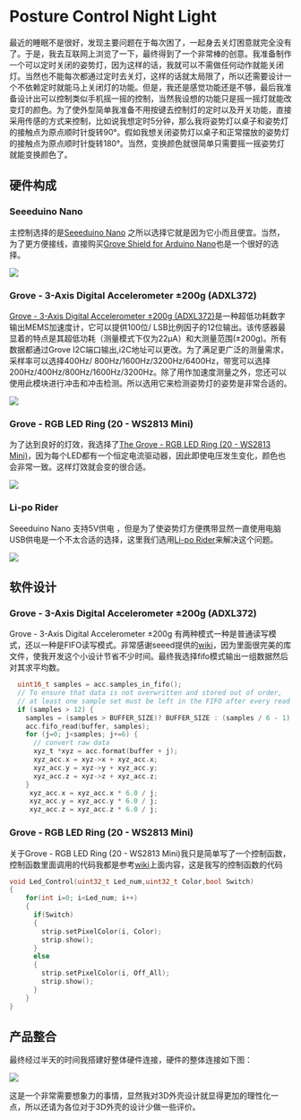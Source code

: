 # Posture Control Night Light

最近的睡眠不是很好，发现主要问题在于每次困了，一起身去关灯困意就完全没有了。于是，我去互联网上浏览了一下，最终得到了一个非常棒的创意。我准备制作一个可以定时关闭的姿势灯，因为这样的话，我就可以不需做任何动作就能关闭灯。当然也不能每次都通过定时去关灯，这样的话就太局限了，所以还需要设计一个不依赖定时就能马上关闭灯的功能。但是，我还是感觉功能还是不够，最后我准备设计出可以控制类似手机摇一摇的控制，当然我设想的功能只是摇一摇灯就能改变灯的颜色。为了使外型简单我准备不用按键去控制灯的定时以及开关功能，直接采用传感的方式来控制，比如说我想定时5分钟，那么我将姿势灯以桌子和姿势灯的接触点为原点顺时针旋转90°。假如我想关闭姿势灯以桌子和正常摆放的姿势灯的接触点为原点顺时针旋转180°。当然，变换颜色就很简单只需要摇一摇姿势灯就能变换颜色了。

## 硬件构成

### Seeeduino Nano

主控制选择的是[Seeeduino Nano](https://www.seeedstudio.com/Seeeduino-Nano-p-4111.html) 之所以选择它就是因为它小而且便宜。当然，为了更方便接线，直接购买[Grove Shield for Arduino Nano](https://www.seeedstudio.com/Grove-Shield-for-Arduino-Nano-p-4112.html)也是一个很好的选择。

![](https://github.com/hansonCc/Arduino/raw/master/pose_light/DOC/Grove%20Shield%20for%20Arduino%20Nano.png)

### Grove - 3-Axis Digital Accelerometer ±200g (ADXL372)

[Grove - 3-Axis Digital Accelerometer ±200g (ADXL372)](https://www.seeedstudio.com/Grove-3-Axis-Digital-Accelerometer-200g-ADXL372-p-4003.html)是一种超低功耗数字输出MEMS加速度计，它可以提供100位/ LSB比例因子的12位输出。该传感器最显着的特点是其超低功耗（测量模式下仅为22μA）和大测量范围(±200g)。所有数据都通过Grove I2C端口输出,i2C地址可以更改。为了满足更广泛的测量需求，采样率可以选择400Hz/ 800Hz/1600Hz/3200Hz/6400Hz，带宽可以选择200Hz/400Hz/800Hz/1600Hz/3200Hz。除了用作加速度测量之外，您还可以使用此模块进行冲击和冲击检测。所以选用它来检测姿势灯的姿势是非常合适的。

![](https://github.com/hansonCc/Arduino/raw/master/pose_light/DOC/3-Axis%20Digital%20Accelerometer.png)

### Grove - RGB LED Ring (20 - WS2813 Mini)

为了达到良好的灯效，我选择了[The Grove - RGB LED Ring (20 - WS2813 Mini)](http://wiki.seeedstudio.com/Grove-LED_ring)，因为每个LED都有一个恒定电流驱动器，因此即使电压发生变化，颜色也会非常一致。这样灯效就会变的很合适。

![](https://github.com/hansonCc/Arduino/raw/master/pose_light/DOC/Grove%20-%20RGB%20LED%20Ring.jpg)

### Li-po Rider

Seeeduino Nano 支持5V供电 ，但是为了使姿势灯方便携带显然一直使用电脑USB供电是一个不太合适的选择，这里我们选用[Li-po Rider](https://www.seeedstudio.com/Li-po-Rider-p-710.html)来解决这个问题。

![](https://github.com/hansonCc/Arduino/raw/master/pose_light/DOC/Li-po%20Rider.jpg)

## 软件设计

### Grove - 3-Axis Digital Accelerometer ±200g (ADXL372)

Grove - 3-Axis Digital Accelerometer ±200g 有两种模式一种是普通读写模式，还以一种是FIFO读写模式。非常感谢seeed提供的[wiki](http://wiki.seeedstudio.com/Grove-3-Axis_Digital_Accelerometer_200g-ADXL372/)，因为里面很完美的库文件，使我开发这个小设计节省不少时间。最终我选择fifo模式输出一组数据然后对其求平均数。

```c
  uint16_t samples = acc.samples_in_fifo();
  // To ensure that data is not overwritten and stored out of order,
  // at least one sample set must be left in the FIFO after every read
  if (samples > 12) {
    samples = (samples > BUFFER_SIZE)? BUFFER_SIZE : (samples / 6 - 1) * 6;
    acc.fifo_read(buffer, samples);
    for (j=0; j<samples; j+=6) {
      // convert raw data
      xyz_t *xyz = acc.format(buffer + j);
      xyz_acc.x = xyz->x + xyz_acc.x;
      xyz_acc.y = xyz->y + xyz_acc.y;
      xyz_acc.z = xyz->z + xyz_acc.z;
    }
     xyz_acc.x = xyz_acc.x * 6.0 / j;
     xyz_acc.y = xyz_acc.y * 6.0 / j;
     xyz_acc.z = xyz_acc.z * 6.0 / j;
```

### Grove - RGB LED Ring (20 - WS2813 Mini)

关于Grove - RGB LED Ring (20 - WS2813 Mini)我只是简单写了一个控制函数，控制函数里面调用的代码我都是参考[wiki](http://wiki.seeedstudio.com/Grove-LED_ring)上面内容，这是我写的控制函数的代码

```c
void Led_Control(uint32_t Led_num,uint32_t Color,bool Switch)
{
    for(int i=0; i<Led_num; i++)
    {
      if(Switch)
      {
        strip.setPixelColor(i, Color);
        strip.show();
      }  
      else
      {
        strip.setPixelColor(i, Off_All);
        strip.show();
      }
    }
}
```

## 产品整合

最终经过半天的时间我搭建好整体硬件连接，硬件的整体连接如下图：

![](https://github.com/hansonCc/Arduino/raw/master/pose_light/DOC/Overall%20connection%20diagram.jpg)

这是一个非常需要想象力的事情，显然我对3D外壳设计就显得更加的理性化一点，所以还请为各位对于3D外壳的设计少做一些评价。


